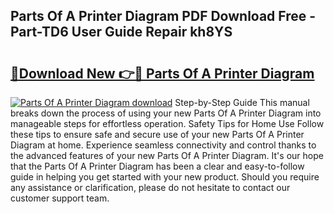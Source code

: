 ## Parts Of A Printer Diagram PDF Download Free - Part-TD6 User Guide Repair kh8YS

# <h2><a href="http://dfkmfuf.blite.top/?on=Parts+Of+A+Printer+Diagram">🔗Download New 👉🔴 Parts Of A Printer Diagram</a></h2>

[![Parts Of A Printer Diagram download](https://i.imgur.com/lujVjoI.png)](http://dfkmfuf.blite.top/?on=Parts+Of+A+Printer+Diagram)
Step-by-Step Guide This manual breaks down the process of using your new Parts Of A Printer Diagram into manageable steps for effortless operation. Safety Tips for Home Use Follow these tips to ensure safe and secure use of your new Parts Of A Printer Diagram at home. Experience seamless connectivity and control thanks to the advanced features of your new Parts Of A Printer Diagram. It's our hope that the Parts Of A Printer Diagram has been a clear and easy-to-follow guide in helping you get started with your new product. Should you require any assistance or clarification, please do not hesitate to contact our customer support team.

